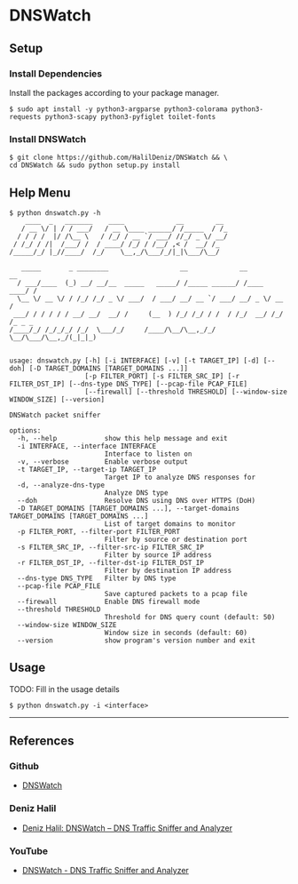 # DNSWatch

## Setup

### Install Dependencies

Install the packages according to your package manager.

```
$ sudo apt install -y python3-argparse python3-colorama python3-requests python3-scapy python3-pyfiglet toilet-fonts
```

### Install DNSWatch

```
$ git clone https://github.com/HalilDeniz/DNSWatch && \
cd DNSWatch && sudo python setup.py install
```

## Help Menu

```
$ python dnswatch.py -h
    ____  _   _______    ____             __        __ 
   / __ \/ | / / ___/   / __ \____ ______/ /_____  / /_
  / / / /  |/ /\__ \   / /_/ / __ `/ ___/ //_/ _ \/ __/
 / /_/ / /|  /___/ /  / ____/ /_/ / /__/ ,< /  __/ /_  
/_____/_/ |_//____/  /_/    \__,_/\___/_/|_|\___/\__/  
                                                       
   _____       _ ________                  __             __           __    
  / ___/____  (_) __/ __/__  _____   _____/ /_____ ______/ /____  ____/ /    
  \__ \/ __ \/ / /_/ /_/ _ \/ ___/  / ___/ __/ __ `/ ___/ __/ _ \/ __  /     
 ___/ / / / / / __/ __/  __/ /     (__  ) /_/ /_/ / /  / /_/  __/ /_/ /_ _ _ 
/____/_/ /_/_/_/ /_/  \___/_/     /____/\__/\__,_/_/   \__/\___/\__,_/(_|_|_)
                                                                             

usage: dnswatch.py [-h] [-i INTERFACE] [-v] [-t TARGET_IP] [-d] [--doh] [-D TARGET_DOMAINS [TARGET_DOMAINS ...]]
                   [-p FILTER_PORT] [-s FILTER_SRC_IP] [-r FILTER_DST_IP] [--dns-type DNS_TYPE] [--pcap-file PCAP_FILE]
                   [--firewall] [--threshold THRESHOLD] [--window-size WINDOW_SIZE] [--version]

DNSWatch packet sniffer

options:
  -h, --help            show this help message and exit
  -i INTERFACE, --interface INTERFACE
                        Interface to listen on
  -v, --verbose         Enable verbose output
  -t TARGET_IP, --target-ip TARGET_IP
                        Target IP to analyze DNS responses for
  -d, --analyze-dns-type
                        Analyze DNS type
  --doh                 Resolve DNS using DNS over HTTPS (DoH)
  -D TARGET_DOMAINS [TARGET_DOMAINS ...], --target-domains TARGET_DOMAINS [TARGET_DOMAINS ...]
                        List of target domains to monitor
  -p FILTER_PORT, --filter-port FILTER_PORT
                        Filter by source or destination port
  -s FILTER_SRC_IP, --filter-src-ip FILTER_SRC_IP
                        Filter by source IP address
  -r FILTER_DST_IP, --filter-dst-ip FILTER_DST_IP
                        Filter by destination IP address
  --dns-type DNS_TYPE   Filter by DNS type
  --pcap-file PCAP_FILE
                        Save captured packets to a pcap file
  --firewall            Enable DNS firewall mode
  --threshold THRESHOLD
                        Threshold for DNS query count (default: 50)
  --window-size WINDOW_SIZE
                        Window size in seconds (default: 60)
  --version             show program's version number and exit
```

## Usage

TODO: Fill in the usage details

```
$ python dnswatch.py -i <interface>
```

---
## References

### Github

- [DNSWatch](https://github.com/HalilDeniz/DNSWatch)

### Deniz Halil

- [Deniz Halil: DNSWatch – DNS Traffic Sniffer and Analyzer](https://denizhalil.com/dnswatch-dns-traffic-analysis-tool/)

### YouTube

- [DNSWatch - DNS Traffic Sniffer and Analyzer](https://www.youtube.com/watch?v=FY7eh1MXJLo)